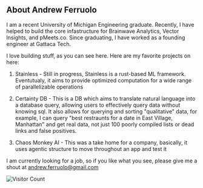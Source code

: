 ## About Andrew Ferruolo

I am a recent University of Michigan Engineering graduate. Recently, I have helped to build the core infastructure for Brainwave Analytics, Vector Insights, and pMeets.co. Since graduating, I have worked as a founding engineer at Gattaca Tech.

I love building stuff, as you can see here. Here are my favorite projects on here:

1. Stainless - Still in progress, Stainless is a rust-based ML framework. Eventutualy, it aims to provide optimized computation for a wide range of parallelizable operations
2. Certainty DB - This is a DB which aims to translate natural language into a database query, allowing users to effectively query data without knowing sql. It also allows for querying and sorting "qualitative" data, for example, I can query "best restraunts for a date in East Village, Manhattan" and get real data, not just 100 poorly compiled lists or dead links and false positives.
  
4. Chaos Monkey AI - This was a take home for a company, basically, it uses agentic structure to move throughout an app and test it

I am currently looking for a job, so if you like what you see, please give me a shout at andrew.ferruolo@gmail.com


![Visitor Count](https://profile-counter.glitch.me/{your-username}/count.svg)
